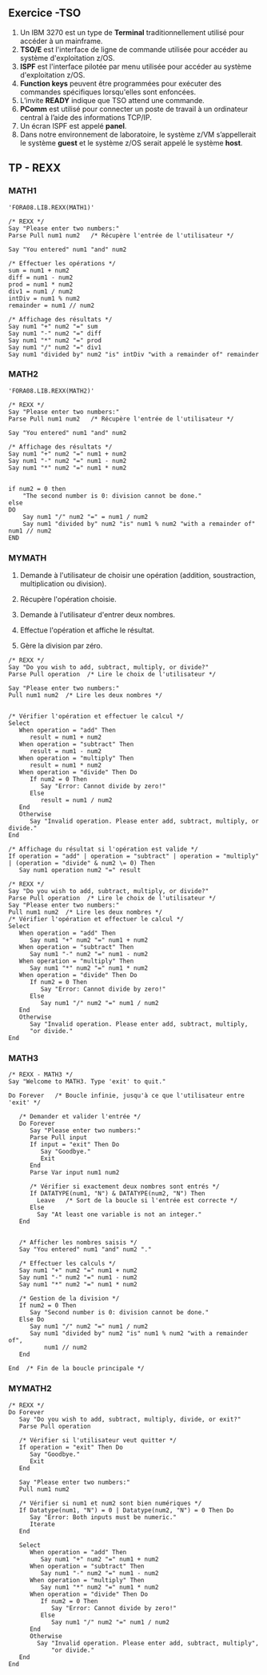 ## Exercice -TSO


1. Un IBM 3270 est un type de **Terminal** traditionnellement utilisé pour accéder à un mainframe.  
2. **TSO/E** est l'interface de ligne de commande utilisée pour accéder au système d'exploitation z/OS.  
3. **ISPF** est l'interface pilotée par menu utilisée pour accéder au système d'exploitation z/OS.  
4. **Function keys** peuvent être programmées pour exécuter des commandes spécifiques lorsqu'elles sont enfoncées.  
5. L’invite **READY** indique que TSO attend une commande.  
6. **PComm** est utilisé pour connecter un poste de travail à un ordinateur central à l’aide des informations TCP/IP.  
7. Un écran ISPF est appelé **panel**.  
8. Dans notre environnement de laboratoire, le système z/VM s’appellerait le système **guest** et le système z/OS serait appelé le système **host**.  


## TP - REXX
### MATH1
```
'FORA08.LIB.REXX(MATH1)'
```

```REXX
/* REXX */
Say "Please enter two numbers:"
Parse Pull num1 num2   /* Récupère l'entrée de l'utilisateur */

Say "You entered" num1 "and" num2

/* Effectuer les opérations */
sum = num1 + num2
diff = num1 - num2
prod = num1 * num2
div1 = num1 / num2
intDiv = num1 % num2
remainder = num1 // num2

/* Affichage des résultats */
Say num1 "+" num2 "=" sum
Say num1 "-" num2 "=" diff
Say num1 "*" num2 "=" prod
Say num1 "/" num2 "=" div1
Say num1 "divided by" num2 "is" intDiv "with a remainder of" remainder
```
### MATH2
```
'FORA08.LIB.REXX(MATH2)'
```

```REXX
/* REXX */
Say "Please enter two numbers:"
Parse Pull num1 num2   /* Récupère l'entrée de l'utilisateur */

Say "You entered" num1 "and" num2

/* Affichage des résultats */
Say num1 "+" num2 "=" num1 + num2
Say num1 "-" num2 "=" num1 - num2
Say num1 "*" num2 "=" num1 * num2


if num2 = 0 then
    "The second number is 0: division cannot be done."
else
DO
    Say num1 "/" num2 "=" = num1 / num2 
    Say num1 "divided by" num2 "is" num1 % num2 "with a remainder of" num1 // num2
END
```

### MYMATH

1. Demande à l'utilisateur de choisir une opération (addition, soustraction, multiplication ou division).

2. Récupère l'opération choisie.

3. Demande à l'utilisateur d'entrer deux nombres.

4. Effectue l'opération et affiche le résultat.

5. Gère la division par zéro.

```REXX
/* REXX */
Say "Do you wish to add, subtract, multiply, or divide?"
Parse Pull operation  /* Lire le choix de l'utilisateur */

Say "Please enter two numbers:"
Pull num1 num2  /* Lire les deux nombres */


/* Vérifier l'opération et effectuer le calcul */
Select
   When operation = "add" Then
      result = num1 + num2
   When operation = "subtract" Then
      result = num1 - num2
   When operation = "multiply" Then
      result = num1 * num2
   When operation = "divide" Then Do
      If num2 = 0 Then
         Say "Error: Cannot divide by zero!"
      Else
         result = num1 / num2
   End
   Otherwise
      Say "Invalid operation. Please enter add, subtract, multiply, or divide."
End

/* Affichage du résultat si l'opération est valide */
If operation = "add" | operation = "subtract" | operation = "multiply" | (operation = "divide" & num2 \= 0) Then
   Say num1 operation num2 "=" result

```
 
```REXX
/* REXX */                                                              
Say "Do you wish to add, subtract, multiply, or divide?"                
Parse Pull operation  /* Lire le choix de l'utilisateur */                    
Say "Please enter two numbers:"                                         
Pull num1 num2  /* Lire les deux nombres */                             
/* Vérifier l'opération et effectuer le calcul */                       
Select                                                                  
   When operation = "add" Then                                          
      Say num1 "+" num2 "=" num1 + num2                                 
   When operation = "subtract" Then                                     
      Say num1 "-" num2 "=" num1 - num2                                 
   When operation = "multiply" Then                                     
      Say num1 "*" num2 "=" num1 * num2                                 
   When operation = "divide" Then Do                                    
      If num2 = 0 Then                                                  
         Say "Error: Cannot divide by zero!"                            
      Else                                                              
         Say num1 "/" num2 "=" num1 / num2                              
   End                                                                  
   Otherwise                                                            
      Say "Invalid operation. Please enter add, subtract, multiply, 
      "or divide."                                                                 
End                                                                     
```

### MATH3

```REXX
/* REXX - MATH3 */
Say "Welcome to MATH3. Type 'exit' to quit."

Do Forever   /* Boucle infinie, jusqu'à ce que l'utilisateur entre 'exit' */

   /* Demander et valider l'entrée */
   Do Forever
      Say "Please enter two numbers:"
      Parse Pull input
      If input = "exit" Then Do
         Say "Goodbye."
         Exit
      End
      Parse Var input num1 num2
      
      /* Vérifier si exactement deux nombres sont entrés */
      If DATATYPE(num1, "N") & DATATYPE(num2, "N") Then
        Leave   /* Sort de la boucle si l'entrée est correcte */
      Else
        Say "At least one variable is not an integer."
   End


   /* Afficher les nombres saisis */
   Say "You entered" num1 "and" num2 "."

   /* Effectuer les calculs */
   Say num1 "+" num2 "=" num1 + num2
   Say num1 "-" num2 "=" num1 - num2
   Say num1 "*" num2 "=" num1 * num2

   /* Gestion de la division */
   If num2 = 0 Then
      Say "Second number is 0: division cannot be done."
   Else Do
      Say num1 "/" num2 "=" num1 / num2
      Say num1 "divided by" num2 "is" num1 % num2 "with a remainder of",
          num1 // num2
   End

End  /* Fin de la boucle principale */

```

### MYMATH2
```REXX
/* REXX */
Do Forever
   Say "Do you wish to add, subtract, multiply, divide, or exit?"
   Parse Pull operation
   
   /* Vérifier si l'utilisateur veut quitter */
   If operation = "exit" Then Do
      Say "Goodbye."
      Exit
   End
   
   Say "Please enter two numbers:"
   Pull num1 num2

   /* Vérifier si num1 et num2 sont bien numériques */
   If Datatype(num1, "N") = 0 | Datatype(num2, "N") = 0 Then Do
      Say "Error: Both inputs must be numeric."
      Iterate
   End
   
   Select
      When operation = "add" Then
         Say num1 "+" num2 "=" num1 + num2
      When operation = "subtract" Then
         Say num1 "-" num2 "=" num1 - num2
      When operation = "multiply" Then
         Say num1 "*" num2 "=" num1 * num2
      When operation = "divide" Then Do
         If num2 = 0 Then
            Say "Error: Cannot divide by zero!"
         Else
            Say num1 "/" num2 "=" num1 / num2
      End
      Otherwise                                                            
        Say "Invalid operation. Please enter add, subtract, multiply", 
            "or divide."
   End     
End
```
